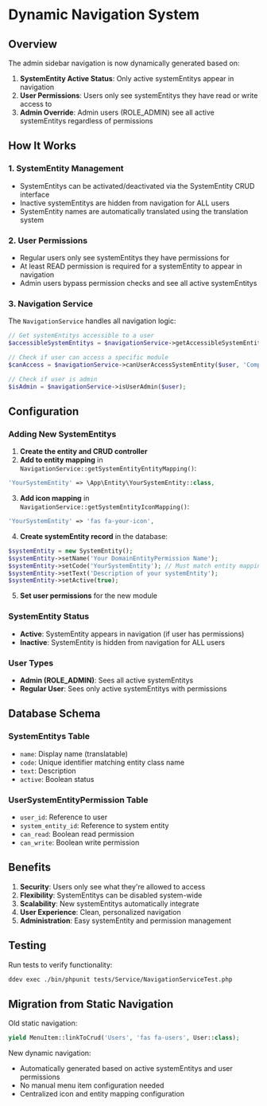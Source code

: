 # Dynamic Navigation System

## Overview

The admin sidebar navigation is now dynamically generated based on:
1. **SystemEntity Active Status**: Only active systemEntitys appear in navigation
2. **User Permissions**: Users only see systemEntitys they have read or write access to
3. **Admin Override**: Admin users (ROLE_ADMIN) see all active systemEntitys regardless of permissions

## How It Works

### 1. SystemEntity Management
- SystemEntitys can be activated/deactivated via the SystemEntity CRUD interface
- Inactive systemEntitys are hidden from navigation for ALL users
- SystemEntity names are automatically translated using the translation system

### 2. User Permissions
- Regular users only see systemEntitys they have permissions for
- At least READ permission is required for a systemEntity to appear in navigation
- Admin users bypass permission checks and see all active systemEntitys

### 3. Navigation Service
The `NavigationService` handles all navigation logic:

```php
// Get systemEntitys accessible to a user
$accessibleSystemEntitys = $navigationService->getAccessibleSystemEntitysForUser($user);

// Check if user can access a specific module
$canAccess = $navigationService->canUserAccessSystemEntity($user, 'Company');

// Check if user is admin
$isAdmin = $navigationService->isUserAdmin($user);
```

## Configuration

### Adding New SystemEntitys

1. **Create the entity and CRUD controller**
2. **Add to entity mapping** in `NavigationService::getSystemEntityEntityMapping()`:
```php
'YourSystemEntity' => \App\Entity\YourSystemEntity::class,
```

3. **Add icon mapping** in `NavigationService::getSystemEntityIconMapping()`:
```php
'YourSystemEntity' => 'fas fa-your-icon',
```

4. **Create systemEntity record** in the database:
```php
$systemEntity = new SystemEntity();
$systemEntity->setName('Your DomainEntityPermission Name');
$systemEntity->setCode('YourSystemEntity'); // Must match entity mapping key
$systemEntity->setText('Description of your systemEntity');
$systemEntity->setActive(true);
```

5. **Set user permissions** for the new module

### SystemEntity Status
- **Active**: SystemEntity appears in navigation (if user has permissions)
- **Inactive**: SystemEntity is hidden from navigation for ALL users

### User Types
- **Admin (ROLE_ADMIN)**: Sees all active systemEntitys
- **Regular User**: Sees only active systemEntitys with permissions

## Database Schema

### SystemEntitys Table
- `name`: Display name (translatable)
- `code`: Unique identifier matching entity class name
- `text`: Description
- `active`: Boolean status

### UserSystemEntityPermission Table
- `user_id`: Reference to user
- `system_entity_id`: Reference to system entity
- `can_read`: Boolean read permission
- `can_write`: Boolean write permission

## Benefits

1. **Security**: Users only see what they're allowed to access
2. **Flexibility**: SystemEntitys can be disabled system-wide
3. **Scalability**: New systemEntitys automatically integrate
4. **User Experience**: Clean, personalized navigation
5. **Administration**: Easy systemEntity and permission management

## Testing

Run tests to verify functionality:
```bash
ddev exec ./bin/phpunit tests/Service/NavigationServiceTest.php
```

## Migration from Static Navigation

Old static navigation:
```php
yield MenuItem::linkToCrud('Users', 'fas fa-users', User::class);
```

New dynamic navigation:
- Automatically generated based on active systemEntitys and user permissions
- No manual menu item configuration needed
- Centralized icon and entity mapping configuration
